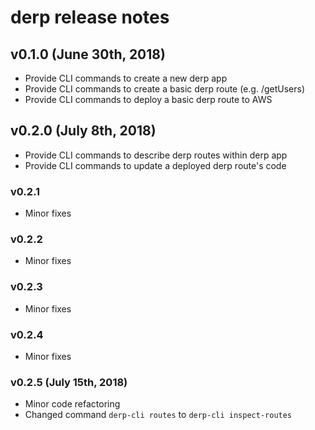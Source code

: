 # derp release notes

## v0.1.0 (June 30th, 2018)
- Provide CLI commands to create a new derp app
- Provide CLI commands to create a basic derp route (e.g. /getUsers)
- Provide CLI commands to deploy a basic derp route to AWS

## v0.2.0 (July 8th, 2018)
- Provide CLI commands to describe derp routes within derp app
- Provide CLI commands to update a deployed derp route's code

### v0.2.1
- Minor fixes

### v0.2.2
- Minor fixes

### v0.2.3
- Minor fixes

### v0.2.4
- Minor fixes

### v0.2.5 (July 15th, 2018)
- Minor code refactoring
- Changed command `derp-cli routes` to `derp-cli inspect-routes`